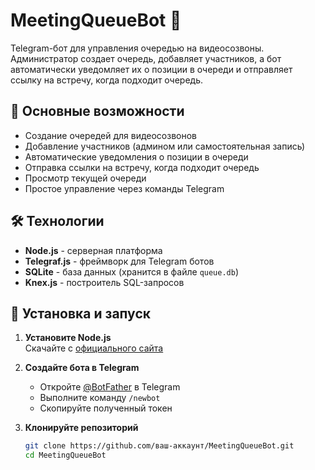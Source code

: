 # MeetingQueueBot 🤖

Telegram-бот для управления очередью на видеосозвоны. Администратор создает очередь, добавляет участников, а бот автоматически уведомляет их о позиции в очереди и отправляет ссылку на встречу, когда подходит очередь.

## 📌 Основные возможности

- Создание очередей для видеосозвонов
- Добавление участников (админом или самостоятельная запись)
- Автоматические уведомления о позиции в очереди
- Отправка ссылки на встречу, когда подходит очередь
- Просмотр текущей очереди
- Простое управление через команды Telegram

## 🛠 Технологии

- **Node.js** - серверная платформа
- **Telegraf.js** - фреймворк для Telegram ботов
- **SQLite** - база данных (хранится в файле `queue.db`)
- **Knex.js** - построитель SQL-запросов

## 🚀 Установка и запуск

1. **Установите Node.js**  
   Скачайте с [официального сайта](https://nodejs.org/)

2. **Создайте бота в Telegram**  
   - Откройте [@BotFather](https://t.me/BotFather) в Telegram
   - Выполните команду `/newbot`
   - Скопируйте полученный токен

3. **Клонируйте репозиторий**
   ```bash
   git clone https://github.com/ваш-аккаунт/MeetingQueueBot.git
   cd MeetingQueueBot